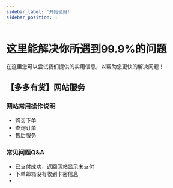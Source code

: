 ```yaml
---
sidebar_label: '开始使用!'
sidebar_position: 1
---
```


# 这里能解决你所遇到99.9%的问题

在这里您可以尝试我们提供的实用信息，以帮助您更快的解决问题！



## 【多多有货】网站服务

### 网站常用操作说明
 - 购买下单
 - 查询订单
 - 售后服务

### 常见问题Q&A

 - 已支付成功，返回网站显示未支付
 - 下单邮箱没有收到卡密信息
 - 


<!--stackedit_data:
eyJoaXN0b3J5IjpbNzY3OTA4MDczLC0zMTQwMjA3NTUsLTI5OD
c2MTU0Myw0ODc0MDc4MzUsMTM2NzQ5ODYzMF19
-->
